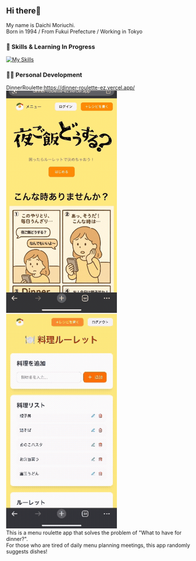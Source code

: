 ## Hi there👋

My name is Daichi Moriuchi.<br>
Born in 1994 / From Fukui Prefecture / Working in Tokyo

### 💫 Skills & Learning In Progress
[![My Skills](https://skillicons.dev/icons?i=html,css,js,ts,nextjs,react,tailwind,ruby,rails,supabase,mysql,pr,ps,vscode,vercel)](https://skillicons.dev)

### 🧑‍💻 Personal Development
DinnerRoulette:https://dinner-roulette-ez.vercel.app/<br>
<img src="resource/main.gif" width="300">
<img src="resource/roulette.gif" width="300">
<br>
This is a menu roulette app that solves the problem of "What to have for dinner?".<br>
For those who are tired of daily menu planning meetings, this app randomly suggests dishes!

